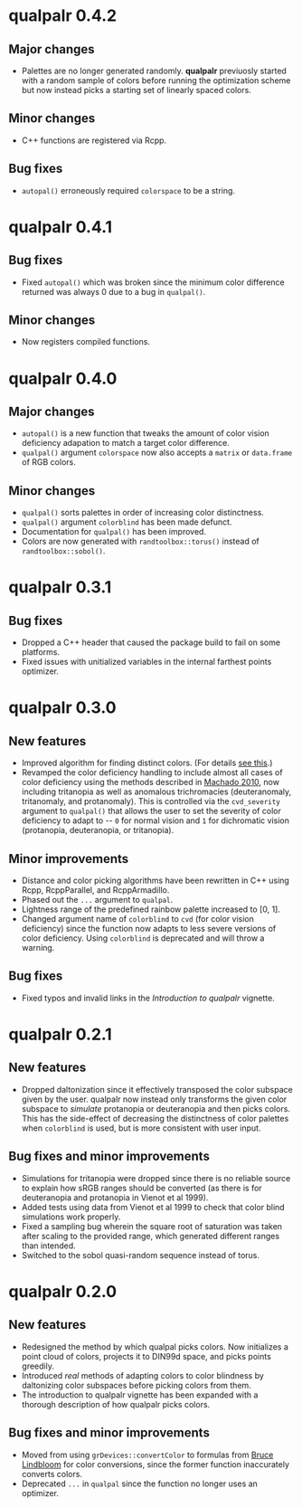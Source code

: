 # qualpalr 0.4.2

## Major changes
* Palettes are no longer generated randomly. **qualpalr** previuosly started
with a random sample of colors before running the optimization scheme but now
instead picks a starting set of linearly spaced colors.

## Minor changes
* C++ functions are registered via Rcpp.

## Bug fixes
* `autopal()` erroneously required `colorspace` to be a string.

# qualpalr 0.4.1
## Bug fixes
* Fixed `autopal()` which was broken since the minimum color difference
returned was always 0 due to a bug in `qualpal()`.

## Minor changes
* Now registers compiled functions.

# qualpalr 0.4.0
## Major changes
* `autopal()` is a new function that tweaks the amount of color vision
deficiency adapation to match a target color difference.
* `qualpal()` argument `colorspace` now also accepts a `matrix` or 
`data.frame` of RGB colors.

## Minor  changes
* `qualpal()` sorts palettes in order of increasing color distinctness.
* `qualpal()` argument `colorblind` has been made defunct.
* Documentation for `qualpal()` has been improved.
* Colors are now generated with `randtoolbox::torus()` instead of
`randtoolbox::sobol()`.

# qualpalr 0.3.1
## Bug fixes
* Dropped a C++ header that caused the package build to fail
on some platforms.
* Fixed issues with unitialized variables in the internal farthest points
optimizer.

# qualpalr 0.3.0
## New features
* Improved algorithm for finding distinct colors. (For details
[see this](http://larssonjohan.com/r/farthest-points/).)
* Revamped the color deficiency handling to include almost all cases of color
deficiency using the methods described in
[Machado 2010](https://www.lume.ufrgs.br/bitstream/handle/10183/26950/000761444.pdf), 
now including tritanopia as well as anomalous trichromacies (deuteranomaly,
tritanomaly, and protanomaly). This is controlled via the `cvd_severity`
argument to `qualpal()` that allows the user to set the severity of color
deficiency to adapt to -- `0` for normal vision and `1` for dichromatic vision
(protanopia, deuteranopia, or tritanopia).

## Minor improvements
* Distance and color picking algorithms have been rewritten in C++ using Rcpp,
RcppParallel, and RcppArmadillo.
* Phased out the `...` argument to `qualpal`.
* Lightness range of the predefined rainbow palette increased to [0, 1].
* Changed argument name of `colorblind` to `cvd` (for color vision deficiency)
since the function now adapts to less severe versions of color deficiency. Using
`colorblind` is deprecated and will throw a warning.

## Bug fixes
* Fixed typos and invalid links in the _Introduction to qualpalr_ vignette.

# qualpalr 0.2.1
## New features
* Dropped daltonization since it effectively transposed the color
subspace given by the user. qualpalr now instead only transforms the given color
subspace to *simulate* protanopia or deuteranopia and then picks colors. This
has the side-effect of decreasing the distinctness of color palettes when
`colorblind` is used, but is more consistent with user input.

## Bug fixes and minor improvements
* Simulations for tritanopia were dropped since there is no reliable source
to explain how sRGB ranges should be converted (as there is for deuteranopia
and protanopia in Vienot et al 1999).
* Added tests using data from Vienot et al 1999 to check that color blind
simulations work properly.
* Fixed a sampling bug wherein the square root of saturation was taken after
scaling to the provided range, which generated different ranges than intended.
* Switched to the sobol quasi-random sequence instead of torus.

# qualpalr 0.2.0
## New features
* Redesigned the method by which qualpal picks colors. Now initializes a point
cloud of colors, projects it to DIN99d space, and picks points greedily.
* Introduced *real* methods of adapting colors to color blindness by daltonizing
color subspaces before picking colors from them.
* The introduction to qualpalr vignette has been expanded with a thorough
description of how qualpalr picks colors.

## Bug fixes and minor improvements
* Moved from using `grDevices::convertColor` to formulas from
[Bruce Lindbloom](http://www.brucelindbloom.com/) for color conversions,
since the former function inaccurately converts colors.
* Deprecated `...` in `qualpal` since the function no longer uses an optimizer.

